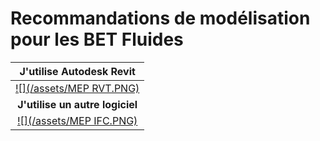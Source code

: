 # Recommandations de modélisation pour les BET Fluides

| **J'utilise Autodesk Revit** |
| :---: |
| [![](/assets/MEP RVT.PNG)](/04_Recommandations-de-modelisation/04_BET-Fluides-Revit/README.md) |
| **J'utilise un autre logiciel** |
| [![](/assets/MEP IFC.PNG)](/04_Recommandations-de-modelisation/BET-fluides-autre-logicel.md) |




